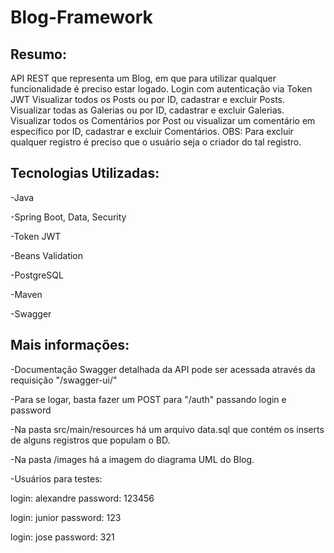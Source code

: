 # Blog-Framework

## Resumo:
API REST que representa um Blog, em que para utilizar qualquer funcionalidade é preciso estar logado.
Login com autenticação via Token JWT
Visualizar todos os Posts ou por ID, cadastrar e excluir Posts.
Visualizar todas as Galerias ou por ID, cadastrar e excluir Galerias.
Visualizar todos os Comentários por Post ou visualizar um comentário em específico por ID, cadastrar e excluir Comentários.
OBS: Para excluir qualquer registro é preciso que o usuário seja o criador do tal registro.

## Tecnologias Utilizadas:
-Java

-Spring Boot, Data, Security

-Token JWT

-Beans Validation

-PostgreSQL

-Maven

-Swagger

## Mais informações:
-Documentação Swagger detalhada da API pode ser acessada através da requisição "/swagger-ui/"

-Para se logar, basta fazer um POST para "/auth" passando login e password

-Na pasta src/main/resources há um arquivo data.sql que contém os inserts de alguns registros que populam o BD.

-Na pasta /images há a imagem do diagrama UML do Blog.

-Usuários para testes:

login: alexandre
password: 123456

login: junior
password: 123

login: jose
password: 321
